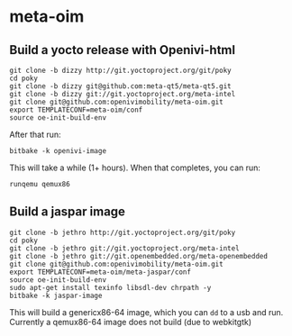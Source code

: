 # meta-oim

## Build a yocto release with Openivi-html

    git clone -b dizzy http://git.yoctoproject.org/git/poky
    cd poky
    git clone -b dizzy git@github.com:meta-qt5/meta-qt5.git
    git clone -b dizzy git://git.yoctoproject.org/meta-intel
    git clone git@github.com:openivimobility/meta-oim.git
    export TEMPLATECONF=meta-oim/conf
    source oe-init-build-env

After that run:

    bitbake -k openivi-image

This will take a while (1+ hours). When that completes, you can run:

    runqemu qemux86

## Build a jaspar image


    git clone -b jethro http://git.yoctoproject.org/git/poky
    cd poky
    git clone -b jethro git://git.yoctoproject.org/meta-intel
    git clone -b jethro git://git.openembedded.org/meta-openembedded
    git clone git@github.com:openivimobility/meta-oim.git
    export TEMPLATECONF=meta-oim/meta-jaspar/conf
    source oe-init-build-env
    sudo apt-get install texinfo libsdl-dev chrpath -y
    bitbake -k jaspar-image

This will build a genericx86-64 image, which you can `dd` to a usb and run. Currently a qemux86-64 image does not build (due to webkitgtk)
